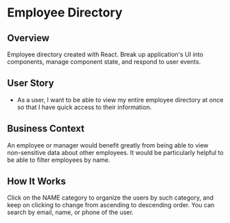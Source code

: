 # Employee Directory

## Overview
Employee directory created with React. Break up application's UI into components, manage component state, and respond to user events.

## User Story
* As a user, I want to be able to view my entire employee directory at once so that I have quick access to their information.

## Business Context
An employee or manager would benefit greatly from being able to view non-sensitive data about other employees. It would be particularly helpful to be able to filter employees by name.

## How It Works
Click on the NAME category to organize the users by such category, and keep on clicking to change from ascending to descending order.
You can search by email, name, or phone of the user.

